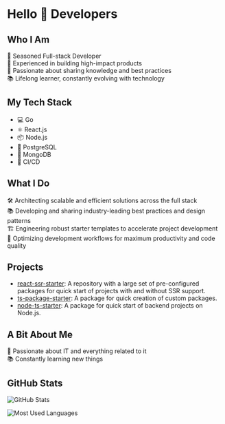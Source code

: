 # Hello 👋 Developers

## Who I Am
🚀 Seasoned Full-stack Developer  
💼 Experienced in building high-impact products  
🌟 Passionate about sharing knowledge and best practices  
📚 Lifelong learner, constantly evolving with technology  

## My Tech Stack
- 💻 Go
- ⚛️ React.js
- 📦 Node.js
- 🐘 PostgreSQL
- 🍃 MongoDB
- 🔄 CI/CD

## What I Do
🛠️ Architecting scalable and efficient solutions across the full stack  
📚 Developing and sharing industry-leading best practices and design patterns  
🏗️ Engineering robust starter templates to accelerate project development  
🔄 Optimizing development workflows for maximum productivity and code quality  

## Projects
- [react-ssr-starter](https://github.com/t34-dev/react-ssr-starter): A repository with a large set of pre-configured packages for quick start of projects with and without SSR support.
- [ts-package-starter](https://github.com/t34-dev/ts-package-starter): A package for quick creation of custom packages.
- [node-ts-starter](https://github.com/t34-dev/node-ts-starter): A package for quick start of backend projects on Node.js.

## A Bit About Me
🌟 Passionate about IT and everything related to it  
📚 Constantly learning new things

## GitHub Stats

![GitHub Stats](https://github-readme-stats.vercel.app/api?username=t34-dev&show_icons=true&theme=tokyonight)

![Most Used Languages](https://github-readme-stats.vercel.app/api/top-langs/?username=t34-dev&layout=compact&theme=tokyonight)
